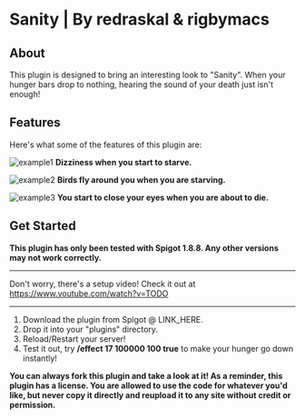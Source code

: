 # Sanity | By redraskal & rigbymacs

## About

This plugin is designed to bring an interesting look to "Sanity".
When your hunger bars drop to nothing, hearing the sound of your death
just isn't enough!

## Features

Here's what some of the features of this plugin are:

![example1](https://i.imgur.com/LlOKh8d.gif)
**Dizziness when you start to starve.**

![example2](https://i.imgur.com/WFxGR1l.gif)
**Birds fly around you when you are starving.**

![example3](https://i.imgur.com/Uo8YOKw.gif)
**You start to close your eyes when you are about to die.**

## Get Started

**This plugin has only been tested with Spigot 1.8.8. Any other versions may not work correctly.**

---

Don't worry, there's a setup video! Check it out at https://www.youtube.com/watch?v=TODO

---

1. Download the plugin from Spigot @ LINK_HERE.
2. Drop it into your "plugins" directory.
3. Reload/Restart your server!
4. Test it out, try __/effect <username> 17 100000 100 true__ to make your hunger go down instantly!

**You can always fork this plugin and take a look at it!
As a reminder, this plugin has a license. You are allowed to use the code for whatever you'd like,
but never copy it directly and reupload it to any site without credit or permission.**